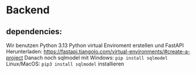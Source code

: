 # Backend
## dependencies:
Wir benutzen Python 3.13
Python virtual Enviroment erstellen und FastAPI Herunterladen: https://fastapi.tiangolo.com/virtual-environments/#create-a-project
Danach noch sqlmodel mit 
Windows: ``pip install sqlmodel``
Linux/MacOS: ``pip3 install sqlmodel`` installieren
